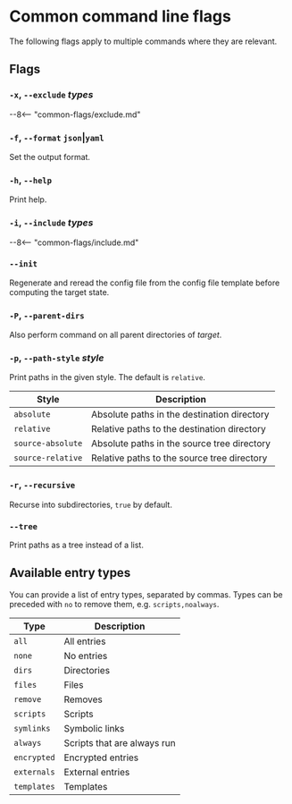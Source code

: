 # Common command line flags

The following flags apply to multiple commands where they are relevant.

## Flags

### `-x`, `--exclude` *types*

--8<-- "common-flags/exclude.md"

### `-f`, `--format` `json`|`yaml`

Set the output format.

### `-h`, `--help`

Print help.

### `-i`, `--include` *types*

--8<-- "common-flags/include.md"

### `--init`

Regenerate and reread the config file from the config file template before
computing the target state.

### `-P`, `--parent-dirs`

Also perform command on all parent directories of *target*.

### `-p`, `--path-style` *style*

Print paths in the given style. The default is `relative`.

| Style             | Description                                 |
| ----------------- | ------------------------------------------- |
| `absolute`        | Absolute paths in the destination directory |
| `relative`        | Relative paths to the destination directory |
| `source-absolute` | Absolute paths in the source tree directory |
| `source-relative` | Relative paths to the source tree directory |

### `-r`, `--recursive`

Recurse into subdirectories, `true` by default.

### `--tree`

Print paths as a tree instead of a list.

## Available entry types

You can provide a list of entry types, separated by commas.
Types can be preceded with `no` to remove them, e.g. `scripts,noalways`.

| Type        | Description                 |
| ----------- | --------------------------- |
| `all`       | All entries                 |
| `none`      | No entries                  |
| `dirs`      | Directories                 |
| `files`     | Files                       |
| `remove`    | Removes                     |
| `scripts`   | Scripts                     |
| `symlinks`  | Symbolic links              |
| `always`    | Scripts that are always run |
| `encrypted` | Encrypted entries           |
| `externals` | External entries            |
| `templates` | Templates                   |
